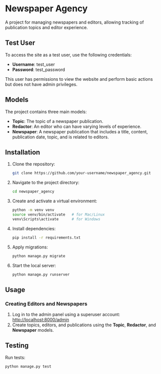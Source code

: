 # Newspaper Agency

A project for managing newspapers and editors, allowing tracking of publication topics and editor experience.

## Test User

To access the site as a test user, use the following credentials:

- **Username**: test_user
- **Password**: test_password

This user has permissions to view the website and perform basic actions but does not have admin privileges.

## Models

The project contains three main models:
- **Topic**: The topic of a newspaper publication.
- **Redactor**: An editor who can have varying levels of experience.
- **Newspaper**: A newspaper publication that includes a title, content, publication date, topic, and is related to editors.

## Installation

1. Clone the repository:
    ```bash
    git clone https://github.com/your-username/newspaper_agency.git
    ```
2. Navigate to the project directory:
    ```bash
    cd newspaper_agency
    ```
3. Create and activate a virtual environment:
    ```bash
    python -m venv venv
    source venv/bin/activate   # for Mac/Linux
    venv\Scripts\activate      # for Windows
    ```
4. Install dependencies:
    ```bash
    pip install -r requirements.txt
    ```
5. Apply migrations:
    ```bash
    python manage.py migrate
    ```
6. Start the local server:
    ```bash
    python manage.py runserver
    ```

## Usage

### Creating Editors and Newspapers

1. Log in to the admin panel using a superuser account: [http://localhost:8000/admin](http://localhost:8000/admin)
2. Create topics, editors, and publications using the **Topic**, **Redactor**, and **Newspaper** models.

## Testing

Run tests:
```bash
python manage.py test

